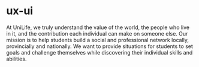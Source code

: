# ux-ui

At UniLife, we truly understand the value of the world, the people who live in it, and the contribution each individual can make on someone else. Our mission is to help students build a social and professional network locally, provincially and nationally. We want to provide situations for students to set goals and challenge themselves while discovering their individual skills and abilities.

